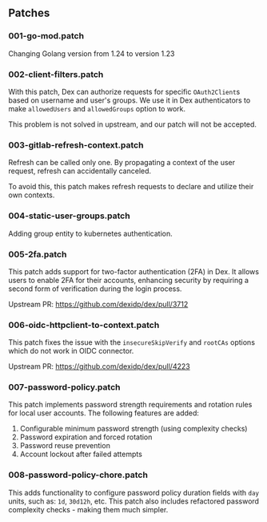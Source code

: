 ## Patches

### 001-go-mod.patch

Changing Golang version from 1.24 to version 1.23

### 002-client-filters.patch

With this patch, Dex can authorize requests for specific `OAuth2Client`s based on username and user's groups.
We use it in Dex authenticators to make `allowedUsers` and `allowedGroups` option to work.

This problem is not solved in upstream, and our patch will not be accepted.

### 003-gitlab-refresh-context.patch

Refresh can be called only one. By propagating a context of the user request, refresh can accidentally canceled.

To avoid this, this patch makes refresh requests to declare and utilize their own contexts.

### 004-static-user-groups.patch

Adding group entity to kubernetes authentication.

### 005-2fa.patch

This patch adds support for two-factor authentication (2FA) in Dex.
It allows users to enable 2FA for their accounts, enhancing security by requiring a second form of verification during the login process.

Upstream PR: https://github.com/dexidp/dex/pull/3712

### 006-oidc-httpclient-to-context.patch

This patch fixes the issue with the `insecureSkipVerify` and `rootCAs` options which do not work in OIDC connector.

Upstream PR: https://github.com/dexidp/dex/pull/4223

### 007-password-policy.patch

This patch implements password strength requirements and rotation rules
for local user accounts. The following features are added:

1. Configurable minimum password strength (using complexity checks)
2. Password expiration and forced rotation
3. Password reuse prevention
4. Account lockout after failed attempts

### 008-password-policy-chore.patch

This adds functionality to configure password policy duration fields with `day` units, such as: `1d`, `30d12h`, etc.
This patch also includes refactored password complexity checks - making them much simpler.

